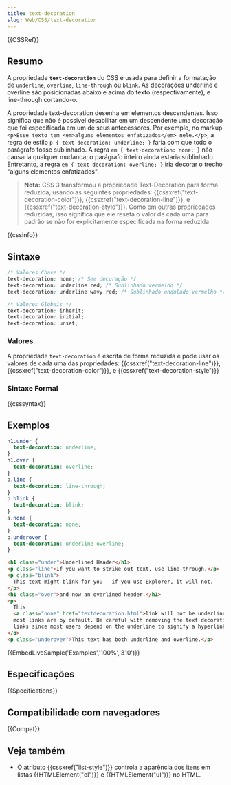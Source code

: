 ```yaml
---
title: text-decoration
slug: Web/CSS/text-decoration
---
```


{{CSSRef}}

## Resumo

A propriedade **`text-decoration`** do CSS é usada para definir a formatação de `underline`, `overline`, `line-through` ou `blink`. As decorações underline e overline são posicionadas abaixo e acima do texto (respectivamente), e line-through cortando-o.

A propriedade text-decoration desenha em elementos descendentes. Isso significa que não é possivel desabilitar em um descendente uma decoração que foi especificada em um de seus antecessores. Por exemplo, no markup `<p>Esse texto tem <em>alguns elementos enfatizados</em> nele.</p>`, a regra de estilo `p { text-decoration: underline; }` faria com que todo o parágrafo fosse sublinhado. A regra `em { text-decoration: none; }` não causaria qualquer mudanca; o parágrafo inteiro ainda estaria sublinhado. Entretanto, a regra `em { text-decoration: overline; }` iria decorar o trecho "alguns elementos enfatizados".

> **Nota:** CSS 3 transformou a propriedade Text-Decoration para forma reduzida, usando as seguintes propriedades: {{cssxref("text-decoration-color")}}, {{cssxref("text-decoration-line")}}, e {{cssxref("text-decoration-style")}}. Como em outras propriedades reduzidas, isso significa que ele reseta o valor de cada uma para padrão se não for explicitamente especificada na forma reduzida.

{{cssinfo}}

## Sintaxe

```css
/* Valores Chave */
text-decoration: none; /* Sem decoração */
text-decoration: underline red; /* Sublinhado vermelho */
text-decoration: underline wavy red; /* Sublinhado ondulado vermelho */

/* Valores Globais */
text-decoration: inherit;
text-decoration: initial;
text-decoration: unset;
```

### Valores

A propriedade `text-decoration` é escrita de forma reduzida e pode usar os valores de cada uma das propriedades: {{cssxref("text-decoration-line")}}, {{cssxref("text-decoration-color")}}, e {{cssxref("text-decoration-style")}}

### Sintaxe Formal

{{csssyntax}}

## Exemplos

```css
h1.under {
  text-decoration: underline;
}
h1.over {
  text-decoration: overline;
}
p.line {
  text-decoration: line-through;
}
p.blink {
  text-decoration: blink;
}
a.none {
  text-decoration: none;
}
p.underover {
  text-decoration: underline overline;
}
```

```html
<h1 class="under">Underlined Header</h1>
<p class="line">If you want to strike out text, use line-through.</p>
<p class="blink">
  This text might blink for you - if you use Explorer, it will not.
</p>
<h1 class="over">and now an overlined header.</h1>
<p>
  This
  <a class="none" href="textdecoration.html">link will not be underlined</a>, as
  most links are by default. Be careful with removing the text decoration on
  links since most users depend on the underline to signify a hyperlink.
</p>
<p class="underover">This text has both underline and overline.</p>
```

{{EmbedLiveSample('Examples','100%','310')}}

## Especificações

{{Specifications}}

## Compatibilidade com navegadores

{{Compat}}

## Veja também

- O atributo {{cssxref("list-style")}} controla a aparência dos itens em listas {{HTMLElement("ol")}} e {{HTMLElement("ul")}} no HTML.
